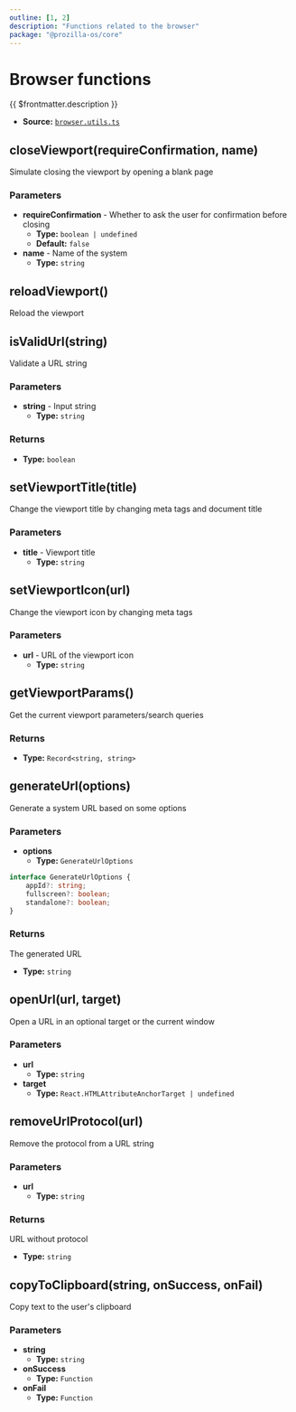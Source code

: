 ```yaml
---
outline: [1, 2]
description: "Functions related to the browser"
package: "@prozilla-os/core"
---
```


# Browser functions

{{ $frontmatter.description }}

- **Source:** [`browser.utils.ts`](https://github.com/prozilla-os/ProzillaOS/blob/main/packages/core/src/features/_utils/browser.utils.ts)

## closeViewport(requireConfirmation, name)

Simulate closing the viewport by opening a blank page

### Parameters

- **requireConfirmation** - Whether to ask the user for confirmation before closing
  - **Type:** `boolean | undefined`
  - **Default:** `false`
- **name** - Name of the system
  - **Type:** `string`

## reloadViewport()

Reload the viewport

## isValidUrl(string)

Validate a URL string

### Parameters

- **string** - Input string
  - **Type:** `string`

### Returns

- **Type:** `boolean`

## setViewportTitle(title)

Change the viewport title by changing meta tags and document title

### Parameters

- **title** - Viewport title
  - **Type:** `string`

## setViewportIcon(url)

Change the viewport icon by changing meta tags

### Parameters

- **url** - URL of the viewport icon
  - **Type:** `string`

## getViewportParams()

Get the current viewport parameters/search queries

### Returns

- **Type:** `Record<string, string>`

## generateUrl(options)

Generate a system URL based on some options

### Parameters

- **options**
  - **Type:** `GenerateUrlOptions`

```ts
interface GenerateUrlOptions {
	appId?: string;
	fullscreen?: boolean;
	standalone?: boolean;
}
```

### Returns

The generated URL

- **Type:** `string`

## openUrl(url, target)

Open a URL in an optional target or the current window

### Parameters

- **url**
  - **Type:** `string`
- **target**
  - **Type:** `React.HTMLAttributeAnchorTarget | undefined`

## removeUrlProtocol(url)

Remove the protocol from a URL string

### Parameters

- **url**
  - **Type:** `string`

### Returns

URL without protocol

- **Type:** `string`

## copyToClipboard(string, onSuccess, onFail)

Copy text to the user's clipboard

### Parameters

- **string**
  - **Type:** `string`
- **onSuccess**
  - **Type:** `Function`
- **onFail**
  - **Type:** `Function`
